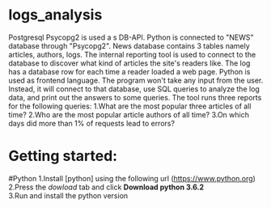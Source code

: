 # logs_analysis
Postgresql
Psycopg2 is used a s DB-API. Python is connected to "NEWS" database through "Psycopg2". News database contains 3 tables namely articles, authors, logs. The internal reporting tool is used to connect to the database to discover what kind of articles the site's readers like.
The log has a database row for each time a reader loaded a web page. 
Python is used as frontend language. The program  won't take any input from the user. Instead, it will connect to that database, use SQL queries to analyze the log data, and print out the answers to some queries.
The tool runs three reports for the following queries:
1.What are the most popular three articles of all time?
2.Who are the most popular article authors of all time?
3.On which days did more than 1% of requests lead to errors?
# Getting started:
#Python
1.Install [python] using the following url (https://www.python.org)<br>
2.Press the *dowload* tab and click **Download python 3.6.2**<br>
3.Run and install the python version
#
